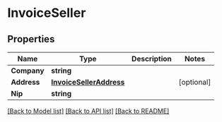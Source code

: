 # InvoiceSeller

## Properties

Name | Type | Description | Notes
------------ | ------------- | ------------- | -------------
**Company** | **string** |  | 
**Address** | [**InvoiceSellerAddress**](invoice_seller_address.md) |  | [optional] 
**Nip** | **string** |  | 

[[Back to Model list]](../README.md#documentation-for-models) [[Back to API list]](../README.md#documentation-for-api-endpoints) [[Back to README]](../README.md)


